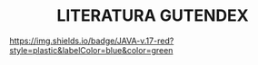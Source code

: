 
 <h1 align="center"> LITERATURA GUTENDEX </h1>

 https://img.shields.io/badge/JAVA-v.17-red?style=plastic&labelColor=blue&color=green

 
